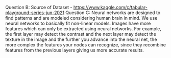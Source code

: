 Question B:
Source of Dataset - https://www.kaggle.com/c/tabular-playground-series-jun-2021
Question C:
Neural networks are designed to find patterns and are modeled considering human brain in mind. We use neural networks to basically fit non-linear models. Images have more features which can only be extracted using neural networks. For example, the first layer may detect the contrast and the next layer may detect the texture in the image and the further you advance into the neural net, the more complex the features your nodes can recognize, since they recombine features from the previous layers giving us more accurate results.
